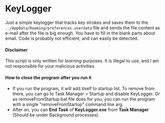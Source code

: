 # KeyLogger
Just a simple keylogger that tracks key strokes and saves them to the `../AppData/Roaming/preferences.userdata` file and sends the file content as e-mail after the file is big enough. You have to fill in the blank parts about email. Code is probably not efficient, and can easily be detected.

#### Disclaimer
This script is only written for *learning* purposes. It is illegal to use, and I am not responsible for your malicious activities.

#### How to close the program after you run it
- If you run the program, it will add itself to startup list. To remove from there, you can go to Task Manager > Startup and disable KeyLogger. *Or* as removeFromStartup.bat file does for you, you can run the program with a single "removeFromStartup" command line arg.
- After on, you can **End Task** of **KeyLogger.exe** from **Task Manager** (Should be under Background processes).